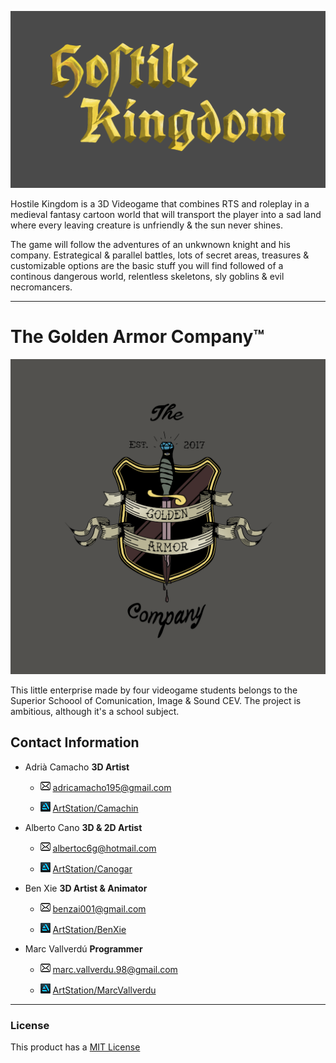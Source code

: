 ![Logo](WikiResources/Logo.png "Logo")

Hostile Kingdom is a 3D Videogame that combines RTS and roleplay in a medieval fantasy cartoon world that will transport the player into a sad land where every leaving creature is unfriendly & the sun never shines. 

The game will follow the adventures of an unkwnown knight and his company. Estrategical & parallel battles, lots of secret areas, treasures & customizable options are the basic stuff you will find followed of a continous dangerous world, relentless skeletons, sly goblins & evil necromancers. 

------

# The Golden Armor Company™
![Logo](WikiResources/CompanyLogo.png "Logo")


This little enterprise made by four videogame students belongs to the Superior Schoool of Comunication, Image & Sound CEV.
The project is ambitious, although it's a school subject. 

## Contact Information

* Adrià Camacho **3D Artist**

  * ![](WikiResources/Email_Icon.png) adricamacho195@gmail.com

  * ![](WikiResources/Artstation_Icon.png) 
[ArtStation/Camachin](https://www.artstation.com/camachin "ArtStation")

* Alberto Cano **3D & 2D Artist**

  * ![](WikiResources/Email_Icon.png) albertoc6g@hotmail.com

  * ![](WikiResources/Artstation_Icon.png) 
[ArtStation/Canogar](https://www.artstation.com/canogar "ArtStation")

* Ben Xie **3D Artist & Animator**

  * ![](WikiResources/Email_Icon.png) benzai001@gmail.com

  * ![](WikiResources/Artstation_Icon.png) 
[ArtStation/BenXie](https://www.artstation.com/benxie "ArtStation")

* Marc Vallverdú **Programmer**

  * ![](WikiResources/Email_Icon.png) marc.vallverdu.98@gmail.com

  * ![](WikiResources/Artstation_Icon.png) 
[ArtStation/MarcVallverdu](https://www.artstation.com/quooler "ArtStation")

------

### License

This product has a [MIT License](LICENSE "License")

